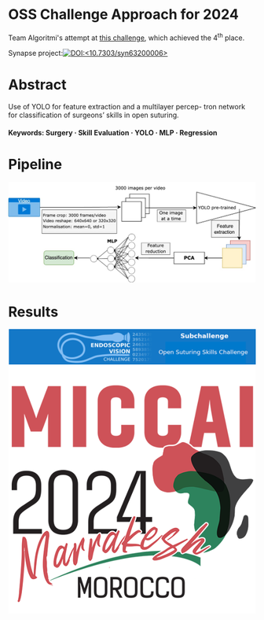 # OSS Challenge Approach for 2024
Team Algoritmi's attempt at [this challenge](https://www.synapse.org/Synapse:syn54123724), which achieved the 4<sup>th</sup> place.


Synapse project:[![DOI:<10.7303/syn63200006>](https://img.shields.io/badge/DOI-10.7303/syn63200006-blue)](https://doi.org/10.7303/syn63200006)


# Abstract
Use of YOLO for feature extraction and a multilayer percep-
tron network for classification of surgeons’ skills in open suturing.
#### Keywords: Surgery · Skill Evaluation · YOLO · MLP · Regression


# Pipeline
![Our proposed pipeline](./img/pipeline.jpg "Pipeline")


# Results


![Endovision Logo](../img/endovisLogo_OSS.png)
![miccai Logo](./img/miccai2024-logo.png)